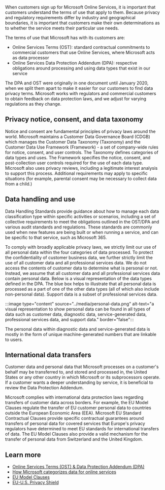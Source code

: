 When customers sign up for Microsoft Online Services, it is important that customers understand the terms of use that apply to them. Because privacy and regulatory requirements differ by industry and geographical boundaries, it is important that customers make their own determinations as to whether the service meets their particular use needs.

The terms of use that Microsoft has with its customers are:

- Online Services Terms (OST): standard contractual commitments to commercial customers that use Online Services, where Microsoft acts as data processor
- Online Services Data Protection Addendum (DPA): respective obligations around processing and using data types that exist in our service

The DPA and OST were originally in one document until January 2020, when we split them apart to make it easier for our customers to find data privacy terms. Microsoft works with regulators and commercial customers to obtain feedback on data protection laws, and we adjust for varying regulations as they change.  

## Privacy notice, consent, and data taxonomy

Notice and consent are fundamental principles of privacy laws around the world. Microsoft maintains a Customer Data Governance Board (CDGB) which manages the Customer Data Taxonomy (Taxonomy) and the Customer Data Use Framework (Framework) - a set of company-wide rules for notice, consent, and user controls. The Taxonomy defines categories of data types and uses. The Framework specifies the notice, consent, and post-collection user controls required for the use of each data type. Microsoft also uses privacy reviews, including a legitimate interest analysis to support this process. Additional requirements may apply to specific situations (for example, parental consent may be necessary to collect data from a child.)

## Data handling and use

Data Handling Standards provide guidance about how to manage each data classification type within specific activities or scenarios, including a set of collective requirements to meet the obligations outlined in the OST/DPA and various audit standards and regulations. These standards are commonly used when new features are being built or when running a service, and can be specific to that service, such as Microsoft 365.

To comply with broadly applicable privacy laws, we strictly limit our use of all personal data within the four categories of data processed. To protect the confidentiality of customer business data, we further strictly limit the use of all customer data and all professional services data. We do not access the contents of customer data to determine what is personal or not. Instead, we assume that all customer data and all professional services data contain personal data.  Below is a visual representation of the data types defined in the DPA. The blue box helps to illustrate that all personal data is processed as a part of one of the other data types (all of which also include non-personal data). Support data is a subset of professional services data.

:::image type="content" source="../media/personal-data.png" alt-text="a visual representation to show personal data can be found in all types of data such as customer data, diagnostic data, service-generated data, professional services data, and support data." border="false":::

The personal data within diagnostic data and service-generated data is mostly in the form of unique machine-generated numbers that are linkable to users.

## International data transfers

Customer data and personal data that Microsoft processes on a customer's behalf may be transferred to, and stored and processed in, the United States or any other country in which Microsoft or its subprocessors operate. If a customer wants a deeper understanding by service, it is beneficial to review the Data Protection Addendum.

Microsoft complies with international data protection laws regarding transfers of customer data across borders. For example, the EU Model Clauses regulate the transfer of EU customer personal data to countries outside the European Economic Area (EEA). Microsoft EU Standard Contractual Clauses provide specific contractual guarantees around transfers of personal data for covered services that Europe's privacy regulators have determined to meet EU standards for international transfers of data. The EU Model Clauses also provide a valid mechanism for the transfer of personal data from Switzerland and the United Kingdom.


## Learn more

- [Online Services Terms (OST) & Data Protection Addendum (DPA)](https://www.microsoft.com/licensing/product-licensing/products?azure-portal=true)
- [How Microsoft categorizes data for online services](https://www.microsoft.com/trust-center/privacy/customer-data-definitions?azure-portal=true)
- [EU Model Clauses](/microsoft-365/compliance/offering-eu-model-clauses?azure-portal=true)
- [EU-U.S. Privacy Shield](/microsoft-365/compliance/offering-eu-us-privacy-shield?azure-portal=true)
